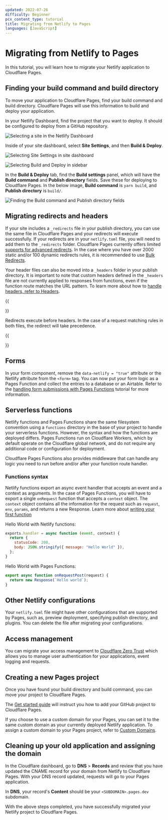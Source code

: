 ```yaml
---
updated: 2022-07-26
difficulty: Beginner
pcx_content_type: tutorial
title: Migrating from Netlify to Pages
languages: [JavaScript]
---
```


# Migrating from Netlify to Pages

In this tutorial, you will learn how to migrate your Netlify application to Cloudflare Pages.

## Finding your build command and build directory

To move your application to Cloudflare Pages, find your build command and build directory. Cloudflare Pages will use this information to build and deploy your application.

In your Netlify Dashboard, find the project that you want to deploy. It should be configured to deploy from a GitHub repository.

![Selecting a site in the Netlify Dashboard](/images/pages/migrations/netlify-deploy-1.png)

Inside of your site dashboard, select **Site Settings**, and then **Build & Deploy**.

![Selecting Site Settings in site dashboard](/images/pages/migrations/netlify-deploy-2.png)

![Selecting Build and Deploy in sidebar](//images/pages/migrations/netlify-deploy-3.png)

In the **Build & Deploy** tab, find the **Build settings** panel, which will have the **Build command** and **Publish directory** fields. Save these for deploying to Cloudflare Pages. In the below image, **Build command** is `yarn build`, and **Publish directory** is `build/`.

![Finding the Build command and Publish directory fields](/images/pages/migrations/netlify-deploy-4.png)

## Migrating redirects and headers

If your site includes a `_redirects` file in your publish directory, you can use the same file in Cloudflare Pages and your redirects will execute successfully. If your redirects are in your `netlify.toml` file, you will need to add them to the `_redirects` folder. Cloudflare Pages currently offers limited [supports for advanced redirects](/pages/configuration/redirects/). In the case where you have over 2000 static and/or 100 dynamic redirects rules, it is recommended to use [Bulk Redirects](/rules/url-forwarding/bulk-redirects/create-dashboard/).

Your header files can also be moved into a `_headers` folder in your publish directory. It is important to note that custom headers defined in the `_headers` file are not currently applied to responses from functions, even if the function route matches the URL pattern. To learn more about how to [handle headers, refer to Headers](/pages/configuration/headers/).

{{<Aside type="note">}}

Redirects execute before headers. In the case of a request matching rules in both files, the redirect will take precedence.

{{</Aside>}}

## Forms

In your form component, remove the `data-netlify = "true"` attribute or the Netlify attribute from the `<form>` tag. You can now put your form logic as a Pages Function and collect the entries to a database or an Airtable. Refer to the [handling form submissions with Pages Functions](/pages/tutorials/forms/) tutorial for more information.

## Serverless functions

Netlify functions and Pages Functions share the same filesystem convention using a `functions` directory in the base of your project to handle your serverless functions. However, the syntax and how the functions are deployed differs. Pages Functions run on Cloudflare Workers, which by default operate on the Cloudflare global network, and do not require any additional code or configuration for deployment.

Cloudflare Pages Functions also provides middleware that can handle any logic you need to run before and/or after your function route handler.

### Functions syntax

Netlify functions export an async event handler that accepts an event and a context as arguments. In the case of Pages Functions, you will have to export a single `onRequest` function that accepts a `context` object. The `context` object contains all the information for the request such as `request`, `env`, `params`, and returns a new Response. Learn more about [writing your first function](/pages/functions/get-started/)

Hello World with Netlify functions:

```js
exports.handler = async function (event, context) {
  return {
    statusCode: 200,
    body: JSON.stringify({ message: "Hello World" }),
  };
}

```

Hello World with Pages Functions:

```js
export async function onRequestPost(request) {
  return new Response(`Hello world`);
}
```

## Other Netlify configurations

Your `netlify.toml` file might have other configurations that are supported by Pages, such as, preview deployment, specifying publish directory, and plugins. You can delete the file after migrating your configurations.


## Access management

You can migrate your access management to [Cloudflare Zero Trust](/cloudflare-one/) which allows you to manage user authentication for your applications, event logging and requests.

## Creating a new Pages project

Once you have found your build directory and build command, you can move your project to Cloudflare Pages.

The [Get started guide](/pages/get-started/) will instruct you how to add your GitHub project to Cloudflare Pages.

If you choose to use a custom domain for your Pages, you can set it to the same custom domain as your currently deployed Netlify application. To assign a custom domain to your Pages project, refer to [Custom Domains](/pages/configuration/custom-domains/).

## Cleaning up your old application and assigning the domain

In the Cloudflare dashboard, go to **DNS** > **Records** and review that you have updated the CNAME record for your domain from Netlify to Cloudflare Pages. With your DNS record updated, requests will go to your Pages application.

In **DNS**, your record's **Content** should be your `<SUBDOMAIN>.pages.dev` subdomain.

With the above steps completed, you have successfully migrated your Netlify project to Cloudflare Pages.